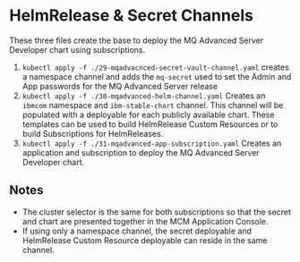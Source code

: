 # HelmRelease & Secret Channels
These three files create the base to deploy the MQ Advanced Server Developer chart using subscriptions.
1. `kubectl apply -f ./29-mqadvacnced-secret-vault-channel.yaml` creates a namespace channel and adds the `mq-secret` used to set the Admin and App passwords for the MQ Advanced Server release
2.  `kubectl apply -f ./30-mqadvanced-helm-channel.yaml` Creates an `ibmcom` namespace and `ibm-stable-chart` channel. This channel will be populated with a deployable for each publicly available chart. These templates can be used to build HelmRelease Custom Resources or to build Subscriptions for HelmReleases.
3. `kubectl apply -f ./31-mqadvanced-app-subscription.yaml` Creates an application and subscription to deploy the MQ Advanced Server Developer
chart.

## Notes
- The cluster selector is the same for both subscriptions so that the secret and chart are presented together in the MCM Application Console.
- If using only a namespace channel, the secret deployable and HelmRelease Custom Resource deployable
can reside in the same channel.
